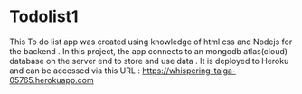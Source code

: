 # Todolist1

This To do list app was created using knowledge of html css and Nodejs for the backend . In this project, the app connects to an mongodb atlas(cloud) database on  the server end to store and use data . It is deployed to Heroku and can be accessed via this URL : https://whispering-taiga-05765.herokuapp.com 
